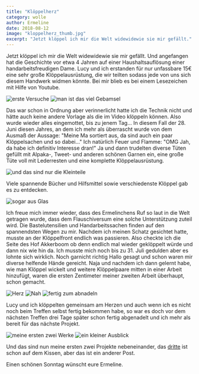 ```yaml
---
title: "Klöppelherz"
category: wolle
author: Ermeline
date: 2018-08-12
image: "kloppelherz_thumb.jpg"
excerpt: "Jetzt klöppel ich mir die Welt widewidewie sie mir gefällt."
---
```


Jetzt klöppel ich mir die Welt widewidewie sie mir gefällt. Und angefangen hat die Geschichte vor etwa 4 Jahren auf einer Haushaltsauflösung einer handarbeitsfreudigen Dame. Lucy und ich erstanden für nur unfassbare 15€ eine sehr große Klöppelausrüstung, die wir teilten sodass jede von uns sich diesem Handwerk widmen könnte. 
Bei mir blieb es bei einem Lesezeichen mit Hilfe von Youtube. 

![erste Versuche](DSCF1759.JPG)
![man ist das viel Gebamsel](DSCF1760.JPG)

Das war schon in Ordnung aber verinnerlicht hatte ich die Technik nicht und hätte auch keine andere Vorlage als die im Video klöppeln können. Also wurde wieder alles eingemottet, bis zu jenem Tag...
In diesem Fall der 28. Juni diesen Jahres, an dem ich mehr als überrascht wurde von dem Ausmaß der Aussage: "Meine Ma sortiert aus, da sind auch ein paar Klöppelsachen und so dabei..." Ich natürlich Feuer und Flamme: "OMG Jah, da habe ich definitiv Interesse dran!" Ja und dann trudelten diverse Tüten gefüllt mit Alpaka-, Tweet- und anderen schönen Garnen ein, eine große Tüte voll mit Lederresten und eine komplette Klöppelausrüstung. 

![und das sind nur die Kleinteile](2018-06-28_21_44_15.jpg)

Viele spannende Bücher und Hilfsmittel sowie verschiedenste Klöppel gab es zu entdecken.

![sogar aus Glas](2018-06-28_22_10_23.jpg)

Ich freue mich immer wieder, dass des Ermelinchens Ruf so laut in die Welt getragen wurde, dass dem Flauschiversum eine solche Unterstützung zuteil wird. Die Bastelutensilien und Handarbeitssachen finden auf den spannendsten Wegen zu mir. Nachdem ich meinen Schatz gesichtet hatte, musste an der Klöppelfront endlich was passieren. Also checkte ich die Seite des Hof Akkerboom ob denn endlich mal wieder geklöppelt würde und dann nix wie hin da. Ich musste mich noch bis zu 31. Juli gedulden aber es lohnte sich wirklich. Noch garnicht richtig Hallo gesagt und schon waren mir diverse helfende Hände gereicht. Naja und nachdem ich dann gelernt habe, wie man Klöppel wickelt und weitere Klöppelpaare mitten in einer Arbeit hinzufügt, waren die ersten Zentimeter meiner zweiten Arbeit überhaupt, schon gemacht. 

![Herz](IMG_20180731_192624.jpg)
![Nah](IMG_20180731_192633.jpg)
![fertig zum abnadeln](_1180483.JPG)

Lucy und ich klöppelten gemeinsam am Herzen und auch wenn ich es nicht noch beim Treffen selbst fertig bekommen habe, so war es doch vor dem nächsten Treffen drei Tage später schon fertig abgenadelt und ich mehr als bereit für das nächste Projekt. 

![meine ersten zwei Werke](IMG_20180802_125541.jpg)
![ein kleiner Ausblick](IMG_20180804_081147.jpg)

Und das sind nun meine ersten zwei Projekte nebeneinander, das [dritte](/2019/02/kloppelefeu/) ist schon auf dem Kissen, aber das ist ein anderer Post.

Einen schönen Sonntag wünscht eure Ermeline.



